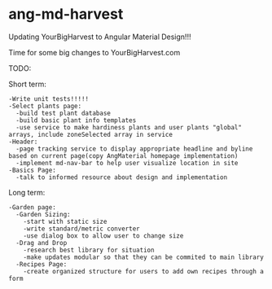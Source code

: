 # ang-md-harvest
Updating YourBigHarvest to Angular Material Design!!!

Time for some big changes to YourBigHarvest.com

TODO:

  Short term:
  
    -Write unit tests!!!!!
    -Select plants page:
      -build test plant database
      -build basic plant info templates
      -use service to make hardiness plants and user plants "global" arrays, include zoneSelected array in service
    -Header:
      -page tracking service to display appropriate headline and byline based on current page(copy AngMaterial homepage implementation)
      -implement md-nav-bar to help user visualize location in site
    -Basics Page:
      -talk to informed resource about design and implementation
    
  Long term:
  
    -Garden page:
      -Garden Sizing:
        -start with static size
        -write standard/metric converter
        -use dialog box to allow user to change size
      -Drag and Drop
        -research best library for situation
        -make updates modular so that they can be commited to main library
      -Recipes Page:
        -create organized structure for users to add own recipes through a form
